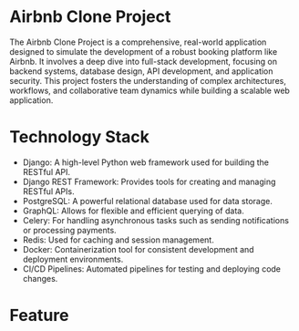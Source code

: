 # Airbnb Clone Project
The Airbnb Clone Project is a comprehensive, real-world application designed to simulate the development of a robust booking platform like Airbnb. It involves a deep dive into full-stack development, focusing on backend systems, database design, API development, and application security. This project fosters the understanding of complex architectures, workflows, and collaborative team dynamics while building a scalable web application.

# Technology Stack
+ Django: A high-level Python web framework used for building the RESTful API.
+ Django REST Framework: Provides tools for creating and managing RESTful APIs.
+ PostgreSQL: A powerful relational database used for data storage.
+ GraphQL: Allows for flexible and efficient querying of data.
+ Celery: For handling asynchronous tasks such as sending notifications or processing payments.
+ Redis: Used for caching and session management.
+ Docker: Containerization tool for consistent development and deployment environments.
+ CI/CD Pipelines: Automated pipelines for testing and deploying code changes.

# Feature
